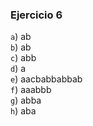 ### Ejercicio 6

`a`) ab\
`b`) ab\
`c`) abb\
`d`) a\
`e`) aacbabbabbab\
`f`) aaabbb\
`g`) abba\
`h`) aba
